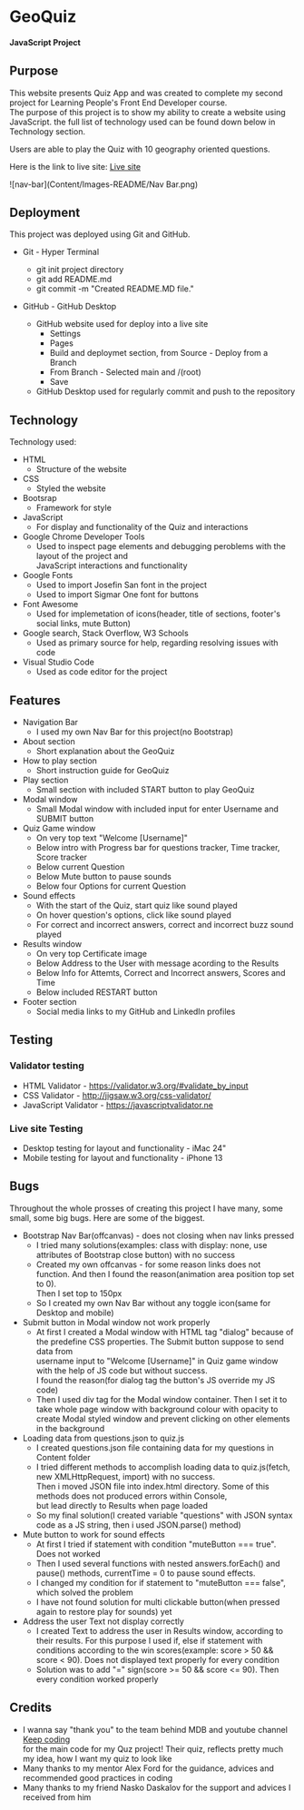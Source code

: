 # GeoQuiz
#### JavaScript Project

## Purpose

   This website presents Quiz App and was created to complete my second project for Learning People's Front End Developer course.</br>
   The purpose of this project is to show my ability to create a website using JavaScript. the full list of technology used can be found down below in Technology section.</br>

   Users are able to play the Quiz with 10 geography oriented questions.</br>

   Here is the link to live site: [Live site](https://ndraganov.github.io/JavaScript-QuizApp/ "Live site")

![nav-bar](Content/Images-README/Nav Bar.png)

## Deployment

 This project was deployed using Git and GitHub.

 * Git - Hyper Terminal
  
   - git init project directory
   - git add README.md
   - git commit -m "Created README.MD file."

* GitHub - GitHub Desktop

   - GitHub website used for deploy into a live site
     - Settings
     - Pages
     - Build and deploymet section, from Source - Deploy from a Branch
     - From Branch - Selected main and /(root)
     - Save
   - GitHub Desktop used for regularly commit and push to the repository

## Technology

  Technology used:

  * HTML
    - Structure of the website
  * CSS 
    - Styled the website
  * Bootsrap 
    - Framework for style
  * JavaScript 
    - For display and functionality of the Quiz and interactions
  * Google Chrome Developer Tools
     - Used to inspect page elements and debugging peroblems with the layout of the project and</br>
       JavaScript interactions and functionality
  * Google Fonts
     - Used to import Josefin San font in the project
     - Used to import Sigmar One font for buttons
  * Font Awesome
     - Used for implemetation of icons(header, title of sections, footer's social links, mute Button)
  * Google search, Stack Overflow, W3 Schools
     - Used as primary source for help, regarding resolving issues with code
  * Visual Studio Code 
     - Used as code editor for the project

## Features

  * Navigation Bar
     - I used my own Nav Bar for this project(no Bootstrap)
  * About section
     - Short explanation about the GeoQuiz
  * How to play section
     - Short instruction guide for GeoQuiz
  * Play section
     - Small section with included START button to play GeoQuiz
  * Modal window
     - Small Modal window with included input for enter Username and SUBMIT button
  * Quiz Game window
     - On very top text "Welcome [Username]"
     - Below intro with Progress bar for questions tracker, Time tracker, Score tracker
     - Below current Question
     - Below Mute button to pause sounds
     - Below four Options for current Question
  * Sound effects
     - With the start of the Quiz, start quiz like sound played
     - On hover question's options, click like sound played
     - For correct and incorrect answers, correct and  incorrect buzz sound played
  * Results window
     - On very top Certificate image
     - Below Address to the User with message acording to the Results
     - Below Info for Attemts, Correct and Incorrect answers, Scores and Time
     - Below included RESTART button
  * Footer section
     - Social media links to my GitHub and LinkedIn profiles

## Testing

### Validator testing

  * HTML Validator -  https://validator.w3.org/#validate_by_input
  * CSS Validator - http://jigsaw.w3.org/css-validator/
  * JavaScript Validator - https://javascriptvalidator.ne

### Live site Testing

  * Desktop testing for layout and functionality - iMac 24"
  * Mobile testing for layout and functionality - iPhone 13

## Bugs

Throughout the whole prosses of creating this project I have many, some small, some big bugs.
Here are some of the biggest.

  * Bootstrap Nav Bar(offcanvas) - does not closing when nav links pressed
    - I tried many solutions(examples: class with display: none, use attributes of Bootstrap close button) with no success
    - Created my own offcanvas - for some reason links does not function. And then I found the reason(animation area position top set to 0).<br> 
      Then I set top to 150px
    - So I created my own Nav Bar without any toggle icon(same for Desktop and mobile)
  * Submit button in Modal window not work properly
    - At first I created a Modal window with HTML tag "dialog" because of the predefine CSS properties. The Submit button suppose to send data from<br>
      username input to "Welcome [Username]" in Quiz game window with the help of JS code but without success.<br>
      I found the reason(for dialog tag the button's JS override my JS code)
    - Then I used div tag for the Modal window container. Then I set it to take whole page window with background colour with opacity to<br>
      create Modal styled window and prevent clicking on other elements in the background
  * Loading data from questions.json to quiz.js
    - I created questions.json file containing data for my questions in Content folder
    - I tried different methods to accomplish loading data to quiz.js(fetch, new XMLHttpRequest, import) with no success.<br>
      Then i moved JSON file into index.html directory. Some of this methods does not produced errors within Console,<br>
      but lead directly to Results when page loaded
    - So my final solution(I created variable "questions" with JSON syntax code as a JS string, then i used JSON.parse() method)
  * Mute button to work for sound effects
    - At first I tried if statement with condition "muteButton === true". Does not worked
    - Then I used several functions with nested answers.forEach() and pause() methods, currentTime = 0 to pause sound effects.
    - I changed my condition for if statement to "muteButton === false", which solved the problem
    - I have not found solution for multi clickable button(when pressed again to restore play for sounds) yet
  * Address the user Text not display correctly
    - I created Text to address the user in Results window, according to their results. For this purpose I used if, else if statement with<br>
      conditions according to the win scores(example: score > 50 && score < 90). Does not displayed text properly for every condition
    - Solution was to add "=" sign(score >= 50 && score <= 90). Then every condition worked properly

## Credits

  * I wanna say "thank you" to the team behind MDB and youtube channel [Keep coding](https://www.youtube.com/c/Mdbootstrap "Keep coding")<br>
    for the main code for my Quz project! Their quiz, reflects pretty much my idea, how I want my quiz to look like
  * Many thanks to my mentor Alex Ford for the guidance, advices and recommended good practices in coding
  * Many thanks to my friend Nasko Daskalov for the support and advices I received from him